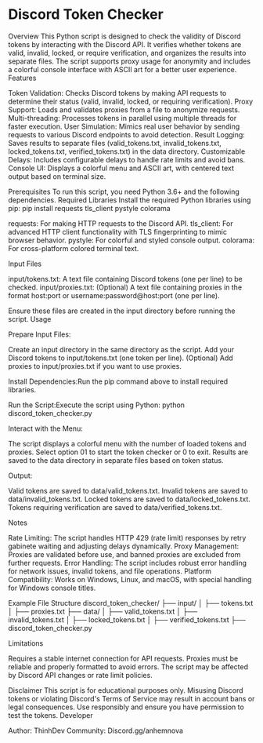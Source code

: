 # Discord Token Checker
Overview
This Python script is designed to check the validity of Discord tokens by interacting with the Discord API. It verifies whether tokens are valid, invalid, locked, or require verification, and organizes the results into separate files. The script supports proxy usage for anonymity and includes a colorful console interface with ASCII art for a better user experience.
Features

Token Validation: Checks Discord tokens by making API requests to determine their status (valid, invalid, locked, or requiring verification).
Proxy Support: Loads and validates proxies from a file to anonymize requests.
Multi-threading: Processes tokens in parallel using multiple threads for faster execution.
User Simulation: Mimics real user behavior by sending requests to various Discord endpoints to avoid detection.
Result Logging: Saves results to separate files (valid_tokens.txt, invalid_tokens.txt, locked_tokens.txt, verified_tokens.txt) in the data directory.
Customizable Delays: Includes configurable delays to handle rate limits and avoid bans.
Console UI: Displays a colorful menu and ASCII art, with centered text output based on terminal size.

Prerequisites
To run this script, you need Python 3.6+ and the following dependencies.
Required Libraries
Install the required Python libraries using pip:
pip install requests tls_client pystyle colorama


requests: For making HTTP requests to the Discord API.
tls_client: For advanced HTTP client functionality with TLS fingerprinting to mimic browser behavior.
pystyle: For colorful and styled console output.
colorama: For cross-platform colored terminal text.

Input Files

input/tokens.txt: A text file containing Discord tokens (one per line) to be checked.
input/proxies.txt: (Optional) A text file containing proxies in the format host:port or username:password@host:port (one per line).

Ensure these files are created in the input directory before running the script.
Usage

Prepare Input Files:

Create an input directory in the same directory as the script.
Add your Discord tokens to input/tokens.txt (one token per line).
(Optional) Add proxies to input/proxies.txt if you want to use proxies.


Install Dependencies:Run the pip command above to install required libraries.

Run the Script:Execute the script using Python:
python discord_token_checker.py


Interact with the Menu:

The script displays a colorful menu with the number of loaded tokens and proxies.
Select option 01 to start the token checker or 0 to exit.
Results are saved to the data directory in separate files based on token status.


Output:

Valid tokens are saved to data/valid_tokens.txt.
Invalid tokens are saved to data/invalid_tokens.txt.
Locked tokens are saved to data/locked_tokens.txt.
Tokens requiring verification are saved to data/verified_tokens.txt.



Notes

Rate Limiting: The script handles HTTP 429 (rate limit) responses by retry gabinete waiting and adjusting delays dynamically.
Proxy Management: Proxies are validated before use, and banned proxies are excluded from further requests.
Error Handling: The script includes robust error handling for network issues, invalid tokens, and file operations.
Platform Compatibility: Works on Windows, Linux, and macOS, with special handling for Windows console titles.

Example File Structure
discord_token_checker/
├── input/
│   ├── tokens.txt
│   ├── proxies.txt
├── data/
│   ├── valid_tokens.txt
│   ├── invalid_tokens.txt
│   ├── locked_tokens.txt
│   ├── verified_tokens.txt
├── discord_token_checker.py

Limitations

Requires a stable internet connection for API requests.
Proxies must be reliable and properly formatted to avoid errors.
The script may be affected by Discord API changes or rate limit policies.

Disclaimer
This script is for educational purposes only. Misusing Discord tokens or violating Discord's Terms of Service may result in account bans or legal consequences. Use responsibly and ensure you have permission to test the tokens.
Developer

Author: ThinhDev
Community: Discord.gg/anhemnova
